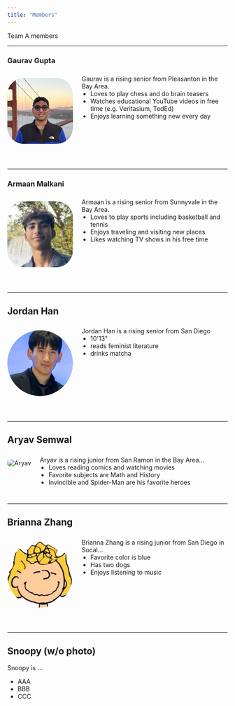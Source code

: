 ```yaml
---
title: "Members"
---
```

<style>
@media (max-width: 600px) {
  .member-block {
    flex-direction: column !important;
    align-items: center !important;
    text-align: center;
  }
  .member-block img {
    margin-bottom: 10px;
  }
}
</style>

Team A members

---

### Gaurav Gupta

<div class="member-block" style="display: flex; align-items: flex-start; gap: 20px; flex-wrap: wrap; margin-bottom: 40px;">

  <img src="gauravgupta.jpg"
       alt="Gaurav"
       style="width: 150px; height: 150px; object-fit: cover; border-radius: 25%; object-position: center; flex-shrink: 0;">

  <div style="flex: 1; text-align: left;">
    <p style="margin: 0; padding-top: 0.5em;">
      Gaurav is a rising senior from Pleasanton in the Bay Area.
    </p>
    <ul style="margin: 0; padding-left: 20px;">
      <li>Loves to play chess and do brain teasers</li>
      <li>Watches educational YouTube videos in free time (e.g. Veritasium, TedEd)</li>
      <li>Enjoys learning something new every day</li>
    </ul>
  </div>

</div>

---

### Armaan Malkani

<div class="member-block" style="display: flex; align-items: flex-start; gap: 20px; flex-wrap: wrap; margin-bottom: 40px;">

  <img src="armaan.png"
       alt="Armaan"
       style="width: 150px; height: 150px; object-fit: cover; border-radius: 25%; object-position: center; flex-shrink: 0;">

  <div style="flex: 1; text-align: left;">
    <p style="margin: 0; padding-top: 0.5em;">
      Armaan is a rising senior from Sunnyvale in the Bay Area. 
    </p>
    <ul style="margin: 0; padding-left: 20px;">
       <li>Loves to play sports including basketball and tennis</li>
      <li>Enjoys traveling and visiting new places</li>
      <li>Likes watching TV shows in his free time</li>
    </ul>
  </div>

</div>

---

## Jordan Han

<div class="member-block" style="display: flex; align-items: flex-start; gap: 20px; flex-wrap: wrap; margin-bottom: 40px;">

  <img src="Jordan.jpg"
       alt="Jordan Han"
       style="width: 150px; height: 150px; object-fit: cover; border-radius: 50%; object-position: center; flex-shrink: 0;">

  <div style="flex: 1; text-align: left;">
    <p style="margin: 0; padding-top: 0.5em;">
      Jordan Han is a rising senior from San Diego
    </p>
    <ul style="margin: 0; padding-left: 20px;">
      <li>10'13"</li>
      <li>reads feminist literature</li>
      <li>drinks matcha</li>
    </ul>
  </div>
  
</div>

---

## Aryav Semwal

<div class="member-block" style="display: flex; align-items: flex-start; gap: 20px; flex-wrap: wrap; margin-bottom: 40px;">

  <img src="Aryav_Photo.jpg"
       alt="Aryav"
       style="width: 150px; height: 150px; object-fit: cover; border-radius: 25%; object-position: center; flex-shrink: 0;">

  <div style="flex: 1; text-align: left;">
    <p style="margin: 0; padding-top: 0.5em;">
      Aryav is a rising junior from San Ramon in the Bay Area...
    </p>
    <ul style="margin: 0; padding-left: 20px;">
      <li>Loves reading comics and watching movies</li>
      <li>Favorite subjects are Math and History</li>
      <li>Invincible and Spider-Man are his favorite heroes</li>
    </ul>
  </div>
  
</div>

---

## Brianna Zhang

<div class="member-block" style="display: flex; align-items: flex-start; gap: 20px; flex-wrap: wrap; margin-bottom: 40px;">

  <img src="sally.jpeg"
       alt="Sally Brown"
       style="width: 150px; height: 150px; object-fit: cover; border-radius: 50%; object-position: center; flex-shrink: 0;">

  <div style="flex: 1; text-align: left;">
    <p style="margin: 0; padding-top: 0.5em;">
      Brianna Zhang is a rising junior from San Diego in Socal...
    </p>
    <ul style="margin: 0; padding-left: 20px;">
      <li>Favorite color is blue</li>
      <li>Has two dogs</li>
      <li>Enjoys listening to music</li>
    </ul>
  </div>
  
</div>

---

## Snoopy (w/o photo)

Snoopy is ...

- AAA
- BBB
- CCC
